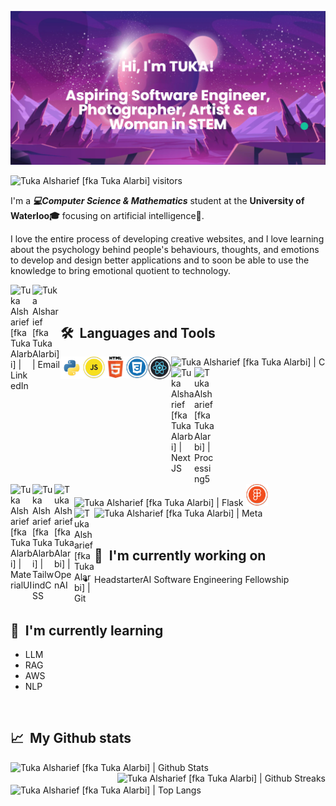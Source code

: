 [![Tuka Alsharief [fka Tuka Alarbi]](banner.png)](github.com/alartuka)

<!-- <p align="center"></p> -->
<!-- <h1 align="center">Hi there, I'm <a href="https://github.com/alartuka" target="_blank" rel="noreferrer">Tuka</a> 👋</h1> -->
<!-- <h3 align="center">I'm a Student, Developer 💻, Photographer 📸, Designer 🎨, and Woman in STEM!</h3>  -->

<!-- [![Github](https://img.shields.io/github/followers/alartuka?label=Follow&style=social)](https://github.com/alartuka) -->
![Tuka Alsharief [fka Tuka Alarbi] visitors](https://visitor-badge.laobi.icu/badge?page_id=alartuka)

I'm a ***💻Computer Science & Mathematics*** student at the **University of Waterloo🎓** focusing on artificial intelligence🤖.

I love the entire process of developing creative websites, and I love learning about the psychology behind people's behaviours, thoughts, and emotions to develop and design better applications and to soon be able to use the knowledge to bring emotional quotient to technology. 

<a alt="Tuka Alsharief [fka Tuka Alarbi] | LinkedIn" href="https://www.linkedin.com/in/tukaalarbi/">
         <img align="left" alt="Tuka Alsharief [fka Tuka Alarbi] | LinkedIn" width="35px" src="https://img.icons8.com/?size=100&id=13930&format=png&color=000000" /></a>&nbsp;

<a alt="Tuka Alsharief [fka Tuka Alarbi] | Email" href="mailto:talarbi@uwaterloo.ca?subject=Reaching out from Github">
         <img align="left" alt="Tuka Alsharief [fka Tuka Alarbi] | Email" width="45px" src="https://img.icons8.com/?size=512&id=OumT4lIcOllS&format=png" />
</a>
<br />
<br />

## 🛠️ &nbsp;Languages and Tools

<img align="left" alt="Tuka Alsharief [fka Tuka Alarbi] | Python" width="36px" src="https://raw.githubusercontent.com/github/explore/80688e429a7d4ef2fca1e82350fe8e3517d3494d/topics/python/python.png" />
<img align="left" alt="Tuka Alsharief [fka Tuka Alarbi] | Javascript Icon" width="35px" src="https://github.com/Pedro-Murilo/icons-for-readme/blob/main/.github/js-icon.svg" />
<img align="left" alt="Tuka Alsharief [fka Tuka Alarbi] | HTML5" width="34px" src="https://raw.githubusercontent.com/github/explore/80688e429a7d4ef2fca1e82350fe8e3517d3494d/topics/html/html.png" />
<img align="left" alt="Tuka Alsharief [fka Tuka Alarbi] | CSS3" width="35px" src="https://github.com/Pedro-Murilo/icons-for-readme/blob/main/.github/css-icon.svg" />
<img align="" alt="Tuka Alsharief [fka Tuka Alarbi] | C" width="32px" src="https://cdn.jsdelivr.net/gh/devicons/devicon/icons/c/c-original.svg" />
<img align="left" alt="Tuka Alsharief [fka Tuka Alarbi] | ReactJS" width="37px" src="https://github.com/Pedro-Murilo/icons-for-readme/blob/main/.github/react-icon.svg" />
<img align="left" alt="Tuka Alsharief [fka Tuka Alarbi] | NextJS" width="37px" src="https://img.icons8.com/?size=100&id=MWiBjkuHeMVq&format=png&color=000000" />
<img align="left" alt="Tuka Alsharief [fka Tuka Alarbi] | Processing5" width="32px" src="https://cdn.jsdelivr.net/gh/devicons/devicon/icons/processing/processing-original.svg" />
<img align="" alt="Tuka Alsharief [fka Tuka Alarbi] | Flask" width="32px" src="https://img.icons8.com/?size=100&id=ewGOClUtmFX4&format=png&color=000000" />

<img align="left" alt="Tuka Alsharief [fka Tuka Alarbi] | MaterialUI" width="35px" src="https://img.icons8.com/?size=100&id=gFw7X5Tbl3ss&format=png&color=000000" />
<img align="left" alt="Tuka Alsharief [fka Tuka Alarbi] | TailwindCSS" width="35px" src="https://img.icons8.com/?size=100&id=FnnFuAIw4e8j&format=png&color=000000" />
<img align="" alt="Tuka Alsharief [fka Tuka Alarbi] | Figma" width="35px" src="https://github.com/Pedro-Murilo/icons-for-readme/blob/main/.github/figma-icon.svg" />

<img align="left" alt="Tuka Alsharief [fka Tuka Alarbi] | OpenAI" width="32px" src="https://img.icons8.com/?size=100&id=kTuxVYRKeKEY&format=png&color=000000" />
<img align="" alt="Tuka Alsharief [fka Tuka Alarbi] | Meta" width="32px" src="https://img.icons8.com/?size=100&id=PvvcWRWxRKSR&format=png&color=000000" />

<img align="left" alt="Tuka Alsharief [fka Tuka Alarbi] | Git" width="32px" src="https://www.vectorlogo.zone/logos/git-scm/git-scm-icon.svg" />
<!-- <img align="left" alt="Tuka Alsharief [fka Tuka Alarbi] | VSCode" width="36px" src="https://github.com/Pedro-Murilo/icons-for-readme/blob/main/.github/vscode-icon.svg" />
-->
<br />
<br />

## 🔭&nbsp; I'm currently working on

- HeadstarterAI Software Engineering Fellowship
  
<br />

## 🌱 &nbsp;I'm currently learning

- LLM
- RAG
- AWS
- NLP
  
<br />

## 📈 &nbsp;My Github stats
<img alt="Tuka Alsharief [fka Tuka Alarbi] | Github Stats" align="left" src="https://github-readme-stats.vercel.app/api?username=alartuka&show_icons=true&theme=algolia&hide_border=true" />
<img alt="Tuka Alsharief [fka Tuka Alarbi] | Github Streaks" align="right" src="https://github-readme-streak-stats.herokuapp.com/?user=alartuka&theme=algolia&hide_border=true"/>
<img alt="Tuka Alsharief [fka Tuka Alarbi] | Top Langs" align="center" src="https://github-readme-stats.vercel.app/api/top-langs/?username=alartuka&theme=algolia&hide_border=true" />
<br />


<!-- ============================================================================================= -->
<!--
**alartuka/alartuka** is a ✨ _special_ ✨ repository because its `README.md` (this file) appears on your GitHub profile.

Here are some ideas to get you started:

- 🔭 I’m currently working on ...
- 🌱 I’m currently learning ...
- 👯 I’m looking to collaborate on ...
- 🤔 I’m looking for help with ...
- 💬 Ask me about ...
- 📫 How to reach me: ...
- 😄 Pronouns: ...
- ⚡ Fun fact: ...
-->
